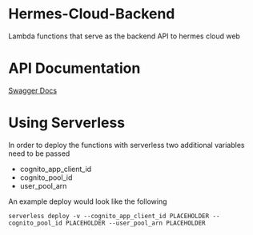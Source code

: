 # Hermes-Cloud-Backend
Lambda functions that serve as the backend API to hermes cloud web

# API Documentation
[Swagger Docs](https://app.swaggerhub.com/apis/PBJ/hermes-cloud-backend/0.0.2)

# Using Serverless
In order to deploy the functions with serverless two additional variables need to be passed
- cognito_app_client_id
- cognito_pool_id
- user_pool_arn

An example deploy would look like the following
```
serverless deploy -v --cognito_app_client_id PLACEHOLDER --cognito_pool_id PLACEHOLDER --user_pool_arn PLACEHOLDER
```
